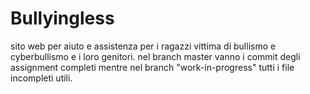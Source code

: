 # Bullyingless
sito web per aiuto e assistenza per i ragazzi vittima di bullismo e cyberbullismo e i loro genitori.
nel branch master vanno i commit degli assignment completi mentre nel branch "work-in-progress" tutti i file incompleti utili.
